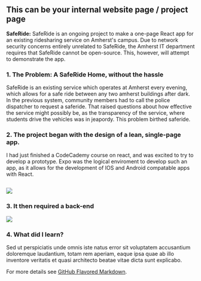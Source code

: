 ## This can be your internal website page / project page

**SafeRide:** SafeRide is an ongoing project to make a one-page React app for an existing ridesharing service on Amherst's campus. Due to network security concerns entirely unrelated to SafeRide, the Amherst IT department requires that SafeRide cannot be open-source. This, however, will attempt to demonstrate the app.

### 1. The Problem: A SafeRide Home, without the hassle
 
SafeRide is an existing service which operates at Amherst every evening, which allows for a safe ride between any two amherst buildings after dark. In the previous system, community members had to call the police dispatcher to request a saferide. That raised questions about how effective the service might possibly be, as the transparency of the service, where students drive the vehicles was in jeapordy. This problem birthed saferide.


### 2. The project began with the design of a lean, single-page app.

I had just finished a CodeCademy course on react, and was excited to try to develop a prototype. Expo was the logical enviroment to develop such an app, as it allows for the development of IOS and Android compatable apps with React.

```<h1>SAFERIDE</h1>
```
<img src="images/reactapp.jpeg.jpg?raw=true"/>

### 3. It then required a back-end

<img src="images/dummy_thumbnail.jpg?raw=true"/>

### 4. What did I learn?

Sed ut perspiciatis unde omnis iste natus error sit voluptatem accusantium doloremque laudantium, totam rem aperiam, eaque ipsa quae ab illo inventore veritatis et quasi architecto beatae vitae dicta sunt explicabo. 

For more details see [GitHub Flavored Markdown](https://guides.github.com/features/mastering-markdown/).
